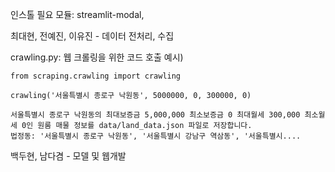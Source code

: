 인스톨 필요 모듈: streamlit-modal, 


최대현, 전예진, 이유진 - 데이터 전처리, 수집

crawling.py: 웹 크롤링을 위한 코드
호출 예시)
```
from scraping.crawling import crawling

crawling('서울특별시 종로구 낙원동', 5000000, 0, 300000, 0)

서울특별시 종로구 낙원동의 최대보증금 5,000,000 최소보증금 0 최대월세 300,000 최소월세 0인 원룸 매물 정보를 data/land_data.json 파일로 저장합니다.
법정동: '서울특별시 종로구 낙원동', '서울특별시 강남구 역삼동', '서울특별시....
```

백두현, 남다겸 - 모델 및 웹개발
